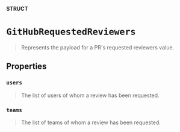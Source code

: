 **STRUCT**

# `GitHubRequestedReviewers`

> Represents the payload for a PR's requested reviewers value.

## Properties
### `users`

> The list of users of whom a review has been requested.

### `teams`

> The list of teams of whom a review has been requested.
